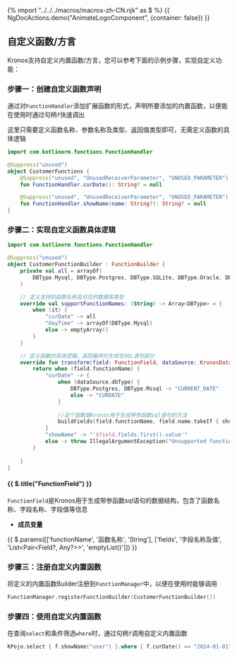 {% import "../../../macros/macros-zh-CN.njk" as $ %}
{{ NgDocActions.demo("AnimateLogoComponent", {container: false}) }}

## 自定义函数/方言

Kronos支持自定义内置函数/方言，您可以参考下面的示例步骤，实现自定义功能：

### 步骤一：创建自定义函数声明

通过对`FunctionHandler`添加扩展函数的形式，声明所要添加的内置函数，以便能在使用时通过句柄`f`快速调出

这里只需要定义函数名称、参数名称及类型、返回值类型即可，无需定义函数的具体逻辑

```kotlin
import com.kotlinorm.functions.FunctionHandler

@Suppress("unused")
object CustomerFunctions {
    @Suppress("unused", "UnusedReceiverParameter", "UNUSED_PARAMETER")
    fun FunctionHandler.curDate(): String? = null

    @Suppress("unused", "UnusedReceiverParameter", "UNUSED_PARAMETER")
    fun FunctionHandler.showName(name: String?): String? = null
}
```

### 步骤二：实现自定义函数具体逻辑

```kotlin
import com.kotlinorm.functions.FunctionHandler

@Suppress("unused")
object CustomerFunctionBuilder : FunctionBuilder {
    private val all = arrayOf(
        DBType.Mysql, DBType.Postgres, DBType.SQLite, DBType.Oracle, DBType.Mssql
    )

    // 定义支持的函数名称及对应的数据库类型
    override val supportFunctionNames: (String) -> Array<DBType> = {
        when (it) {
            "curDate" -> all
            "dayTime" -> arrayOf(DBType.Mysql)
            else -> emptyArray()
        }
    }

    // 定义函数的具体逻辑，返回最终的生成在SQL语句部分
    override fun transform(field: FunctionField, dataSource: KronosDataSourceWrapper, showTable: Boolean, showAlias: Boolean): String {
        return when (field.functionName) {
            "curDate" -> {
                when (dataSource.dbType) {
                    DBType.Postgres, DBType.Mssql -> "CURRENT_DATE"
                    else -> "CURDATE"
                }
                
                //这个函数是Kronos用于生成带参函数sql语句的方法
                buildFields(field.functionName, field.name.takeIf { showAlias } ?: "", field.fields, dataSource, showTable)
            }
            "showName" -> "'$field.fields.first().value'"
            else -> throw IllegalArgumentException("Unsupported function: ${field.functionName}")
        }
    
    }
}
```

#### {{ $.title("FunctionField") }}

`FunctionField`是Kronos用于生成带参函数sql语句的数据结构，包含了函数名称、字段名称、字段值等信息

- **成员变量**

{{ $.params([['functionName', '函数名称', 'String'], ['fields', '字段名称及值', 'List<Pair<Field?, Any?>>', 'emptyList()']]) }}


### 步骤三：注册自定义内置函数

将定义的内置函数Builder注册到`FunctionManager`中，以便在使用时能够调用

```kotlin
FunctionManager.registerFunctionBuilder(CustomerFunctionBuilder())
```

### 步骤四：使用自定义内置函数

在查询`select`和条件筛选`where`时，通过句柄`f`调用自定义内置函数

```kotlin
KPojo.select { f.showName("user") }.where { f.curDate() == "2024-01-01" }.queryList()
```

